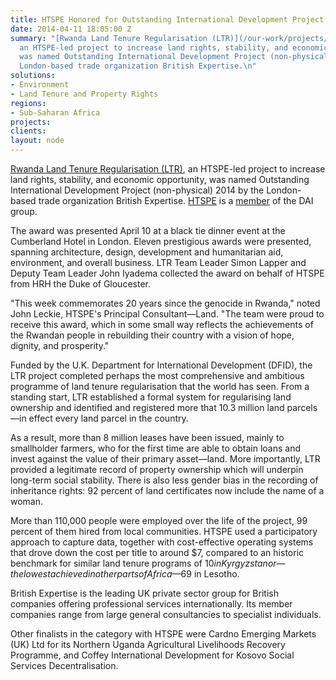 ```yaml
---
title: HTSPE Honored for Outstanding International Development Project 2014
date: 2014-04-11 18:05:00 Z
summary: "[Rwanda Land Tenure Regularisation (LTR)](/our-work/projects/rwanda-support-land-tenure-regularisation),
  an HTSPE-led project to increase land rights, stability, and economic opportunity,
  was named Outstanding International Development Project (non-physical) 2014 by the
  London-based trade organization British Expertise.\n"
solutions:
- Environment
- Land Tenure and Property Rights
regions:
- Sub-Saharan Africa
projects: 
clients: 
layout: node
---
```


[Rwanda Land Tenure Regularisation (LTR)][1], an HTSPE-led project to increase land rights, stability, and economic opportunity, was named Outstanding International Development Project (non-physical) 2014 by the London-based trade organization British Expertise. [HTSPE][2] is a [member][3] of the DAI group.

The award was presented April 10 at a black tie dinner event at the Cumberland Hotel in London. Eleven prestigious awards were presented, spanning architecture, design, development and humanitarian aid, environment, and overall business. LTR Team Leader Simon Lapper and Deputy Team Leader John Iyadema collected the award on behalf of HTSPE from HRH the Duke of Gloucester.

"This week commemorates 20 years since the genocide in Rwanda," noted John Leckie, HTSPE's Principal Consultant—Land. "The team were proud to receive this award, which in some small way reflects the achievements of the Rwandan people in rebuilding their country with a vision of hope, dignity, and prosperity."

Funded by the U.K. Department for International Development (DFID), the LTR project completed perhaps the most comprehensive and ambitious programme of land tenure regularisation that the world has seen. From a standing start, LTR established a formal system for regularising land ownership and identified and registered more that 10.3 million land parcels—in effect every land parcel in the country.

As a result, more than 8 million leases have been issued, mainly to smallholder farmers, who for the first time are able to obtain loans and invest against the value of their primary asset—land. More importantly, LTR provided a legitimate record of property ownership which will underpin long-term social stability. There is also less gender bias in the recording of inheritance rights: 92 percent of land certificates now include the name of a woman.

More than 110,000 people were employed over the life of the project, 99 percent of them hired from local communities. HTSPE used a participatory approach to capture data, together with cost-effective operating systems that drove down the cost per title to around $7, compared to an historic benchmark for similar land tenure programs of $10 in Kyrgyzstan or—the lowest achieved in other parts of Africa—$69 in Lesotho.

British Expertise is the leading UK private sector group for British companies offering professional services internationally. Its member companies range from large general consultancies to specialist individuals.

Other finalists in the category with HTSPE were Cardno Emerging Markets (UK) Ltd for its Northern Uganda Agricultural Livelihoods Recovery Programme, and Coffey International Development for Kosovo Social Services Decentralisation.

[1]: /our-work/projects/rwanda-support-land-tenure-regularisation
[2]: http://www.htspe.com/
[3]: /news/dai-joins-forces-international-development-consultancy-htspe-ltd
